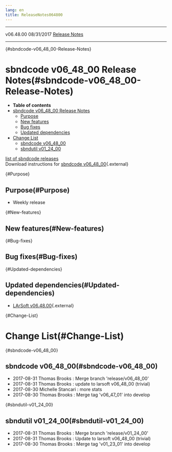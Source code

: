 ```yaml
---
lang: en
title: ReleaseNotes064800
---
```


  ----------- ------------ -- -- ------------------------------------------------------
  v06.48.00   08/31/2017         [Release Notes](ReleaseNotes064800.html)
  ----------- ------------ -- -- ------------------------------------------------------

{#sbndcode-v06_48_00-Release-Notes}

sbndcode v06\_48\_00 Release Notes(#sbndcode-v06_48_00-Release-Notes)
======================================================================================

-   **Table of contents**
-   [sbndcode v06\_48\_00 Release
    Notes](#sbndcode-v06_48_00-Release-Notes)
    -   [Purpose](#Purpose)
    -   [New features](#New-features)
    -   [Bug fixes](#Bug-fixes)
    -   [Updated dependencies](#Updated-dependencies)
-   [Change List](#Change-List)
    -   [sbndcode v06\_48\_00](#sbndcode-v06_48_00)
    -   [sbndutil v01\_24\_00](#sbndutil-v01_24_00)

[list of sbndcode
releases](List_of_SBND_code_releases.html)\
Download instructions for [sbndcode
v06\_48\_00](http://scisoft.fnal.gov/scisoft/bundles/sbnd/v06_48_00/sbndcode-v06_48_00.html){.external}

{#Purpose}

Purpose(#Purpose)
----------------------------------

-   Weekly release

{#New-features}

New features(#New-features)
--------------------------------------------

{#Bug-fixes}

Bug fixes(#Bug-fixes)
--------------------------------------

{#Updated-dependencies}

Updated dependencies(#Updated-dependencies)
------------------------------------------------------------

-   [LArSoft
    v06.48.00](https://cdcvs.fnal.gov/redmine/projects/larsoft/wiki/ReleaseNotes064800){.external}

{#Change-List}

Change List(#Change-List)
==========================================

{#sbndcode-v06_48_00}

sbndcode v06\_48\_00(#sbndcode-v06_48_00)
----------------------------------------------------------

-   2017-08-31 Thomas Brooks : Merge branch \'release/v06\_48\_00\'
-   2017-08-31 Thomas Brooks : update to larsoft v06\_48\_00 (trivial)
-   2017-08-30 Michelle Stancari : more stats
-   2017-08-30 Thomas Brooks : Merge tag \'v06\_47\_01\' into develop

{#sbndutil-v01_24_00}

sbndutil v01\_24\_00(#sbndutil-v01_24_00)
----------------------------------------------------------

-   2017-08-31 Thomas Brooks : Merge branch \'release/v01\_24\_00\'
-   2017-08-31 Thomas Brooks : Update to larsoft v06\_48\_00 (trivial)
-   2017-08-30 Thomas Brooks : Merge tag \'v01\_23\_01\' into develop
